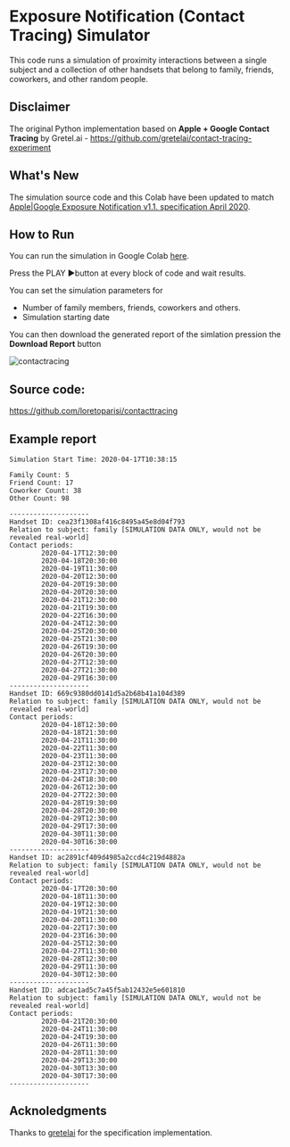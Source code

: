 # Exposure Notification (Contact Tracing) Simulator
This code runs a simulation of proximity interactions between a single subject and a collection of other handsets that belong to family, friends, coworkers, and other random people.

## Disclaimer
The original Python implementation based on **Apple + Google Contact Tracing** by Gretel.ai - https://github.com/gretelai/contact-tracing-experiment


## What's New
The simulation source code and this Colab have been updated to match [Apple|Google Exposure Notification v1.1. specification April 2020](https://covid19-static.cdn-apple.com/applications/covid19/current/static/contact-tracing/pdf/ExposureNotification-CryptographySpecificationv1.1.pdf).

## How to Run
You can run the simulation in Google Colab [here](https://colab.research.google.com/drive/1eR2hP5rGvkPgjZBPxrCJqZKloU37lTxQ).

Press the PLAY ▶️button at every block of code and wait results.

You can set the simulation parameters for 

- Number of family members, friends, coworkers and others.
- Simulation starting date

You can then download the generated report of the simlation pression the **Download Report** button

![contactracing](https://user-images.githubusercontent.com/163333/79594544-79559100-80dd-11ea-966a-774073e0b36a.png)


## Source code:
https://github.com/loretoparisi/contacttracing

## Example report

```
Simulation Start Time: 2020-04-17T10:38:15

Family Count: 5
Friend Count: 17
Coworker Count: 38
Other Count: 98

--------------------
Handset ID: cea23f1308af416c8495a45e8d04f793
Relation to subject: family [SIMULATION DATA ONLY, would not be revealed real-world] 
Contact periods:
		2020-04-17T12:30:00
		2020-04-18T20:30:00
		2020-04-19T11:30:00
		2020-04-20T12:30:00
		2020-04-20T19:30:00
		2020-04-20T20:30:00
		2020-04-21T12:30:00
		2020-04-21T19:30:00
		2020-04-22T16:30:00
		2020-04-24T12:30:00
		2020-04-25T20:30:00
		2020-04-25T21:30:00
		2020-04-26T19:30:00
		2020-04-26T20:30:00
		2020-04-27T12:30:00
		2020-04-27T21:30:00
		2020-04-29T16:30:00
--------------------
Handset ID: 669c9380dd0141d5a2b68b41a104d389
Relation to subject: family [SIMULATION DATA ONLY, would not be revealed real-world] 
Contact periods:
		2020-04-18T12:30:00
		2020-04-18T21:30:00
		2020-04-21T11:30:00
		2020-04-22T11:30:00
		2020-04-23T11:30:00
		2020-04-23T12:30:00
		2020-04-23T17:30:00
		2020-04-24T18:30:00
		2020-04-26T12:30:00
		2020-04-27T22:30:00
		2020-04-28T19:30:00
		2020-04-28T20:30:00
		2020-04-29T12:30:00
		2020-04-29T17:30:00
		2020-04-30T11:30:00
		2020-04-30T16:30:00
--------------------
Handset ID: ac2891cf409d4985a2ccd4c219d4882a
Relation to subject: family [SIMULATION DATA ONLY, would not be revealed real-world] 
Contact periods:
		2020-04-17T20:30:00
		2020-04-18T11:30:00
		2020-04-19T12:30:00
		2020-04-19T21:30:00
		2020-04-20T11:30:00
		2020-04-22T17:30:00
		2020-04-23T16:30:00
		2020-04-25T12:30:00
		2020-04-27T11:30:00
		2020-04-28T12:30:00
		2020-04-29T11:30:00
		2020-04-30T12:30:00
--------------------
Handset ID: adcac1ad5c7a45f5ab12432e5e601810
Relation to subject: family [SIMULATION DATA ONLY, would not be revealed real-world] 
Contact periods:
		2020-04-21T20:30:00
		2020-04-24T11:30:00
		2020-04-24T19:30:00
		2020-04-26T11:30:00
		2020-04-28T11:30:00
		2020-04-29T13:30:00
		2020-04-30T13:30:00
		2020-04-30T17:30:00
--------------------
```

## Acknoledgments
Thanks to [gretelai](https://github.com/gretelai) for the specification implementation.


